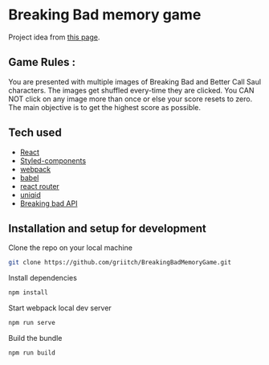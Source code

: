 # Breaking Bad memory game 
Project idea from [this page](https://www.golangprograms.com/react-js-projects-for-beginners.html).  
## Game Rules :
You are presented with multiple images of Breaking Bad and Better Call Saul characters. The images get shuffled every-time they are clicked. You CAN NOT click on any image more than once or else your score resets to zero. The main objective is to get the highest score as possible.
## Tech used 
 - [React](https://reactjs.org/) 
 - [Styled-components](https://styled-components.com/)
 - [webpack](https://webpack.js.org/)
 - [babel](https://babeljs.io/)
 - [react router](https://reactrouter.com/web)
 - [uniqid](https://www.npmjs.com/package/uniqid)
 - [Breaking bad API](https://breakingbadapi.com/documentation)

## Installation and setup for development 
Clone the repo on your local machine
```sh
git clone https://github.com/griitch/BreakingBadMemoryGame.git
```
Install dependencies
```sh
npm install
```
Start webpack local dev server
```sh
npm run serve
```
Build the bundle 
```sh
npm run build
```

